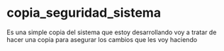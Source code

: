# copia_seguridad_sistema
 Es una simple copia del sistema que estoy desarrollando voy a tratar de hacer una copia para asegurar los cambios que les voy haciendo
